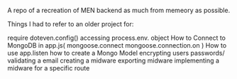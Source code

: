 A repo of a recreation of MEN backend as much from memeory as possible.

Things I had to refer to an older project for:

require doteven.config()
accessing process.env. object
How to Connect to MongoDB in app.js(
    mongoose.connect
    mongoose.connection.on
)
How to use app.listen
how to create a Mongo Model
encrypting users passwords/ validating a email
creating a midware
exporting midware
implementing a midware for a specific route
